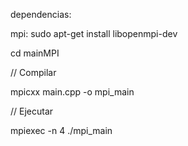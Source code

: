 dependencias:

mpi:    sudo apt-get install libopenmpi-dev

cd mainMPI

// Compilar

mpicxx main.cpp -o mpi_main

// Ejecutar

mpiexec -n 4 ./mpi_main
